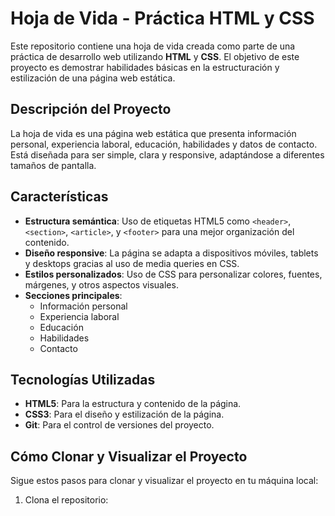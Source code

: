 # Hoja de Vida - Práctica HTML y CSS

Este repositorio contiene una hoja de vida creada como parte de una práctica de desarrollo web utilizando **HTML** y **CSS**. El objetivo de este proyecto es demostrar habilidades básicas en la estructuración y estilización de una página web estática.

## Descripción del Proyecto

La hoja de vida es una página web estática que presenta información personal, experiencia laboral, educación, habilidades y datos de contacto. Está diseñada para ser simple, clara y responsive, adaptándose a diferentes tamaños de pantalla.

## Características

- **Estructura semántica**: Uso de etiquetas HTML5 como `<header>`, `<section>`, `<article>`, y `<footer>` para una mejor organización del contenido.
- **Diseño responsive**: La página se adapta a dispositivos móviles, tablets y desktops gracias al uso de media queries en CSS.
- **Estilos personalizados**: Uso de CSS para personalizar colores, fuentes, márgenes, y otros aspectos visuales.
- **Secciones principales**:
  - Información personal
  - Experiencia laboral
  - Educación
  - Habilidades
  - Contacto

## Tecnologías Utilizadas

- **HTML5**: Para la estructura y contenido de la página.
- **CSS3**: Para el diseño y estilización de la página.
- **Git**: Para el control de versiones del proyecto.

## Cómo Clonar y Visualizar el Proyecto

Sigue estos pasos para clonar y visualizar el proyecto en tu máquina local:

1. Clona el repositorio:
   ```bash
   